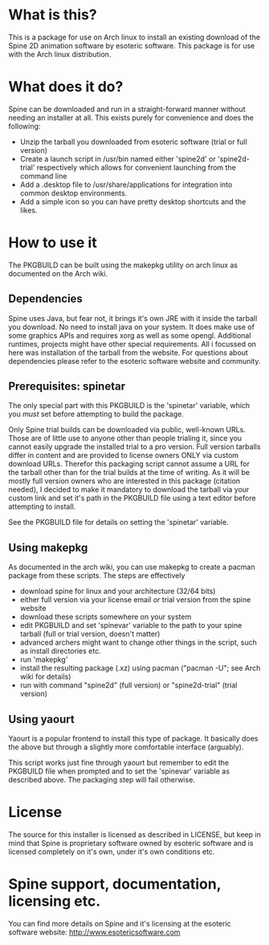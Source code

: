 # What is this?
This is a package for use on Arch linux to install an existing download of the Spine 2D animation software by esoteric software. This package is for use with the Arch linux distribution.

# What does it do?
Spine can be downloaded and run in a straight-forward manner without needing an installer at all. This exists purely for convenience and does the following:
 * Unzip the tarball you downloaded from esoteric software (trial or full version)
 * Create a launch script in /usr/bin named either 'spine2d' or 'spine2d-trial' respectively which allows for convenient launching from the command line
 * Add a .desktop file to /usr/share/applications for integration into common desktop environments.
 * Add a simple icon so you can have pretty desktop shortcuts and the likes.

# How to use it
The PKGBUILD can be built using the makepkg utility on arch linux as documented on the Arch wiki.

## Dependencies
Spine uses Java, but fear not, it brings it's own JRE with it inside the tarball you download. No need to install java on your system. It does make use of some graphics APIs and requires xorg as well as some opengl. Additional runtimes, projects might have other special requirements. All i focussed on here was installation of the tarball from the website. For questions about dependencies please refer to the esoteric software website and community.

## Prerequisites: spinetar
The only special part with this PKGBUILD is the 'spinetar' variable, which you *must* set before attempting to build the package.

Only Spine trial builds can be downloaded via public, well-known URLs. Those are of little use to anyone other than people trialing it, since you cannot easily upgrade the installed trial to a pro version. Full version tarballs differ in content and are provided to license owners ONLY via custom download URLs. Therefor this packaging script cannot assume a URL for the tarball other than for the trial builds at the time of writing. As it will be mostly full version owners who are interested in this package (citation needed), I decided to make it mandatory to download the tarball via your custom link and set it's path in the PKGBUILD file using a text editor before attempting to install.

See the PKGBUILD file for details on setting the 'spinetar' variable.

## Using makepkg
As documented in the arch wiki, you can use makepkg to create a pacman package from these scripts. The steps are effectively
 * download spine for linux and your architecture (32/64 bits)
  * either full version via your license email *or* trial version from the spine website
 * download these scripts somewhere on your system
 * edit PKGBUILD and set 'spinevar' variable to the path to your spine tarball (full or trial version, doesn't matter)
 * advanced archers might want to change other things in the script, such as install directories etc.
 * run 'makepkg'
 * install the resulting package (.xz) using pacman ("pacman -U"; see Arch wiki for details)
 * run with command "spine2d" (full version) or "spine2d-trial" (trial version)

## Using yaourt
Yaourt is a popular frontend to install this type of package. It basically does the above but through a slightly more comfortable interface (arguably).

This script works just fine through yaourt but remember to edit the PKGBUILD file when prompted and to set the 'spinevar' variable as described above. The packaging step will fail otherwise.

# License
The source for this installer is licensed as described in LICENSE, but keep in mind that Spine is proprietary software owned by esoteric software and is licensed completely on it's own, under it's own conditions etc.

# Spine support, documentation, licensing etc.
You can find more details on Spine and it's licensing at the esoteric software website: <http://www.esotericsoftware.com>

